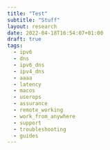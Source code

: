 ```yaml
---
title: "Test"
subtitle: "Stuff"
layout: research
date: 2022-04-18T16:54:07+01:00
draft: true
tags:
  - ipv6
  - dns
  - ipv6_dns
  - ipv4_dns
  - aaaa
  - latency
  - macos
  - userops
  - assurance
  - remote_working
  - work_from_anywhere
  - support
  - troubleshooting
  - guides
---
```


